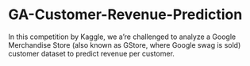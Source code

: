# GA-Customer-Revenue-Prediction
In this competition by Kaggle, we a’re challenged to analyze a Google Merchandise Store (also known as GStore, where Google swag is sold) customer dataset to predict revenue per customer.
